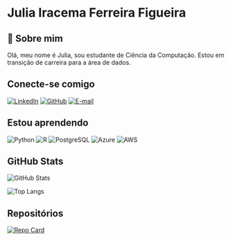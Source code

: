 # Julia Iracema Ferreira Figueira

## 🚀 Sobre mim

Olá, meu nome é Julia, sou estudante de Ciência da Computação. 
Estou em transição de carreira para a área de dados.

## Conecte-se comigo

[![LinkedIn](https://img.shields.io/badge/LinkedIn-0077B5?style=for-the-badge&logo=linkedin&logoColor=white)](https://www.linkedin.com/in/juliairacema/)
[![GitHub](https://img.shields.io/badge/GitHub-100000?style=for-the-badge&logo=github&logoColor=white)](https://github.com/juliafigueira)
[![E-mail](https://img.shields.io/badge/-Email-000?style=for-the-badge&logo=microsoft-outlook&logoColor=007BFF)](mailto:juliairacema@gmail.com)

## Estou aprendendo
![Python](https://img.shields.io/badge/python-3670A0?style=for-the-badge&logo=python&logoColor=ffdd54)
![R](https://img.shields.io/badge/R-276DC3?style=for-the-badge&logo=r&logoColor=white)
![PostgreSQL](https://img.shields.io/badge/PostgreSQL-000?style=for-the-badge&logo=postgresql)
![Azure](https://img.shields.io/badge/Azure-blue?style=for-the-badge&logo=microsoft%20azure&logoColor=blue&labelColor=FFFFFF&link=https%3A%2F%2Fimages.app.goo.gl%2FK7PN1jYJd57x4q7A8)
![AWS](https://img.shields.io/badge/AWS-000.svg?style=for-the-badge&logo=amazon-aws&logoColor=white)

## GitHub Stats

![GitHub Stats](https://github-readme-stats.vercel.app/api?username=juliafigueira&theme=transparent&bg_color=000&border_color=30A3DC&show_icons=true&icon_color=30A3DC&title_color=E94D5F&text_color=FFF)

![Top Langs](https://github-readme-stats-git-masterrstaa-rickstaa.vercel.app/api/top-langs/?username=juliafigueira&layout=compact&bg_color=000&border_color=30A3DC&title_color=E94D5F&text_color=FFF)

## Repositórios 

[![Repo Card](https://github-readme-stats.vercel.app/api/pin/?username=juliafigueira&repo=dio-lab-open-source&bg_color=000&border_color=30A3DC&show_icons=true&icon_color=30A3DC&title_color=E94D5F&text_color=FFF)](https://github.com/juliafigueira/dio-lab-open-source)